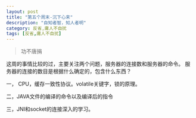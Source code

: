 ```yaml
---
layout: post
title: "第五个周末-沉下心来"
description: "自知者智，知人者明"
category: 反省,庸人不自扰
tags: [反省,庸人不自扰]
---
```


> 功不唐捐     


这周的事情比较的过，主要关注两个问题，服务器的连接数和服务器的命令。
服务器的连接的数目是根据什么确定的，包含什么东西？

一， CPU，缓存一致性协议。volatile关键字，锁的原理。



二，JAVA文件的编译的命令以及编译后的指令


三，JNI和socket的连接深入的学习。
